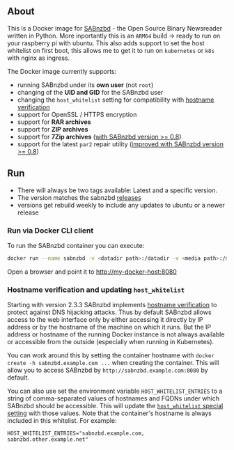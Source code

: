## About

This is a Docker image for [SABnzbd](http://sabnzbd.org/) - the Open Source Binary Newsreader written in Python.
More inportantly this is an `ARM64` build -> ready to run on your raspberry pi with ubuntu.
This also adds support to set the host whitelist on first boot, this allows me to get it to run on `kubernetes` or `k8s` with nginx as ingress.

The Docker image currently supports:

* running SABnzbd under its __own user__ (not `root`)
* changing of the __UID and GID__ for the SABnzbd user
* changing the `host_whitelist` setting for compatibility with [hostname verification](https://sabnzbd.org/hostname-check)
* support for OpenSSL / HTTPS encryption
* support for __RAR archives__
* support for __ZIP archives__
* support for __7Zip archives__ ([with SABnzbd version >= 0.8](#improvements-for-sabnzbd-version--08))
* support for the latest `par2` repair utility ([improved with SABnzbd version >= 0.8](#improvements-for-sabnzbd-version--08))

## Run

* There will always be two tags available: Latest and a specific version.
* The version matches the sabnzbd [releases](https://github.com/sabnzbd/sabnzbd/releases)
* versions get rebuild weekly to include any updates to ubuntu or a newer release


### Run via Docker CLI client

To run the SABnzbd container you can execute:

```bash
docker run --name sabnzbd -v <datadir path>:/datadir -v <media path>:/media -p 8080:8080 sabnzbd/sabnzbd
```

Open a browser and point it to [http://my-docker-host:8080](http://my-docker-host:8080)

### Hostname verification and updating `host_whitelist`

Starting with version 2.3.3 SABnzbd implements [hostname verification](https://sabnzbd.org/hostname-check)
to protect against DNS hijacking attacks. Thus by default SABnzbd allows access
to the web interface only by either accessing it directly by IP address or by
the hostname of the machine on which it runs. But the IP address or hostname of
the running Docker instance is not always available or accessible from the
outside (especially when running in Kubernetes).

You can work around this by setting the container hostname with
`docker create -h sabnzbd.example.com ...` when creating the container. This
will allow you to access SABnzbd by `http://sabnzbd.example.com:8080` by
default.

You can also use set the environment variable `HOST_WHITELIST_ENTRIES` to a
string of comma-separated values of hostnames and FQDNs under which SABnzbd
should be accessible. This will update the [`host_whitelist` special setting](https://sabnzbd.org/wiki/configuration/2.3/special)
with those values. Note that the container's hostname is always included in
this whitelist. For example:

```
HOST_WHITELIST_ENTRIES="sabnzbd.example.com, sabnzbd.other.example.net"
```
